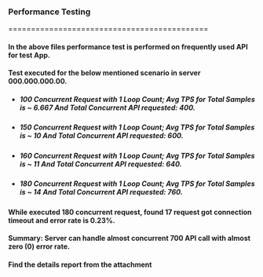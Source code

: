 ### Performance Testing
============================================

#### In the above files performance test is performed on frequently used API for test App. 
#### Test executed for the below mentioned scenario in server 000.000.000.00. 

- ##### 100 Concurrent Request with 1 Loop Count; Avg TPS for Total Samples is ~ 6.667 And Total Concurrent API requested: 400.
- ##### 150 Concurrent Request with 1 Loop Count; Avg TPS for Total Samples is ~ 10    And Total Concurrent API requested: 600.
- ##### 160 Concurrent Request with 1 Loop Count; Avg TPS for Total Samples is ~ 11    And Total Concurrent API requested: 640.
- ##### 180 Concurrent Request with 1 Loop Count; Avg TPS for Total Samples is ~ 14   And Total Concurrent API requested: 760.
#### While executed 180 concurrent request, found 17 request got connection timeout and error rate is 0.23%. 
#### Summary: Server can handle almost concurrent 700 API call with almost zero (0) error rate.
#### Find the details report from the attachment
